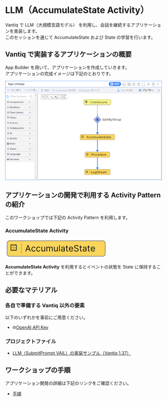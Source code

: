 # LLM（AccumulateState Activity）

Vantiq で LLM（大規模言語モデル） を利用し、会話を継続するアプリケーションを実装します。  
このセッションを通じて AccumulateState および State の学習を行います。  

## Vantiq で実装するアプリケーションの概要

App Builder を用いて、アプリケーションを作成していきます。  
アプリケーションの完成イメージは下記のとおりです。  

![app.png](./imgs/app.png)

## アプリケーションの開発で利用する Activity Pattern の紹介

このワークショップでは下記の Activity Pattern を利用します。

### AccumulateState Activity

![activitypattern_accumulatestate.png](./imgs/activitypattern_accumulatestate.png)

**AccumulateState Activity** を利用するとイベントの状態を State に保持することができます。

## 必要なマテリアル

### 各自で準備する Vantiq 以外の要素

以下のいずれかを事前にご用意ください。

- :globe_with_meridians:[OpenAI API Key](https://platform.openai.com/api-keys)

### プロジェクトファイル

- [LLM（SubmitPrompt VAIL）の実装サンプル（Vantiq 1.37）](./../data/llm_submitprompt-vail_1.37.zip)

## ワークショップの手順

アプリケーション開発の詳細は下記のリンクをご確認ください。  

- [手順](./instruction.md)
